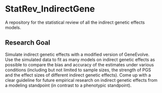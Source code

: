# StatRev_IndirectGene
A repository for the statistical review of all the indirect genetic effects models. 

## Research Goal
Simulate indirect genetic effects with a modified version of GeneEvolve. Use the simulated data to fit as many models on indirect genetic effects as possible to compare the bias and accuracy of the estimates under various conditions (including but not limited to sample sizes, the strength of PGS and the effect sizes of different indirect genetic effects). Come up with a clear guideline for future empirical research on indirect genetic effects from a modeling standpoint (in contrast to a phenotypic standpoint).

